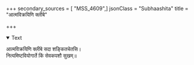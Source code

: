 +++
secondary_sources = [ "MSS_4609",]
jsonClass = "Subhaashita"
title = "आत्मविक्रयिणि क्लीबे"

+++

<details open><summary>Text</summary>

आत्मविक्रयिणि क्लीबे सदा शङ्कितचेतसि।  
नित्यमिष्टवियोगार्ते किं सेवकपशौ सुखम्॥
</details>
